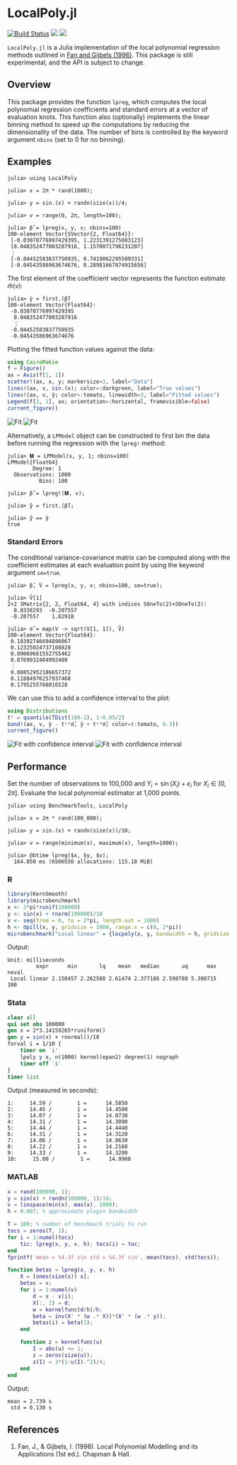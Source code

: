 # LocalPoly.jl

[![Build Status](https://github.com/jbshannon/LocalPoly.jl/workflows/CI/badge.svg)](https://github.com/jbshannon/LocalPoly.jl/actions?query=workflows/CI)
[![](https://img.shields.io/badge/docs-stable-blue.svg)](https://jbshannon.github.io/LocalPoly.jl/stable)
[![](https://img.shields.io/badge/docs-dev-blue.svg)](https://jbshannon.github.io/LocalPoly.jl/dev)

`LocalPoly.jl` is a Julia implementation of the local polynomial regression methods outlined in [Fan and Gijbels (1996)](https://doi.org/10.1201/9780203748725). This package is still experimental, and the API is subject to change.

## Overview

This package provides the function `lpreg`, which computes the local polynomial regression coefficients and standard errors at a vector of evaluation knots. This function also (optionally) implements the linear binning method to speed up the computations by reducing the dimensionality of the data. The number of bins is controlled by the keyword argument  `nbins` (set to 0 for no binning).

## Examples

```julia-repl
julia> using LocalPoly

julia> x = 2π * rand(1000);

julia> y = sin.(x) + randn(size(x))/4;

julia> v = range(0, 2π, length=100);

julia> β̂ = lpreg(x, y, v; nbins=100)
100-element Vector{SVector{2, Float64}}:
 [-0.03070776997429395, 1.2231391275083123]
 [0.048352477003287916, 1.1570071796231207]
 ⋮
 [-0.04452583837750935, 0.7419062295509331]
 [-0.04543586963674676, 0.28981667874915656]
```

The first element of the coefficient vector represents the function estimate $\widehat m (v)$:

```julia-repl
julia> ŷ = first.(β̂)
100-element Vector{Float64}:
 -0.03070776997429395
  0.048352477003287916
  ⋮
 -0.04452583837750935
 -0.04543586963674676
```

Plotting the fitted function values against the data:

```julia
using CairoMakie
f = Figure()
ax = Axis(f[1, 1])
scatter!(ax, x, y; markersize=3, label="Data")
lines!(ax, v, sin.(v); color=:darkgreen, label="True values")
lines!(ax, v, ŷ; color=:tomato, linewidth=3, label="Fitted values")
Legend(f[2, 1], ax; orientation=:horizontal, framevisible=false)
current_figure()
```

![Fit](./docs/src/images/readme/light/fit.svg#gh-light-mode-only)
![Fit](./docs/src/images/readme/dark/fit.svg#gh-dark-mode-only)

Alternatively, a `LPModel` object can be constructed to first bin the data before running the regression with the `lpreg!` method:

```julia-repl
julia> 𝐌 = LPModel(x, y, 1; nbins=100)
LPModel{Float64}
        Degree: 1
  Observations: 1000
          Bins: 100

julia> β̃ = lpreg!(𝐌, v);

julia> ỹ = first.(β̃);

julia> ỹ == ŷ
true
```

### Standard Errors

The conditional variance-covariance matrix can be computed along with the coefficient estimates at each evaluation point by using the keyword argument `se=true`.

```julia-repl
julia> β̂, V̂ = lpreg(x, y, v; nbins=100, se=true);

julia> V̂[1]
2×2 SMatrix{2, 2, Float64, 4} with indices SOneTo(2)×SOneTo(2):
  0.0338293  -0.207557
 -0.207557    1.82918

julia> σ̂ = map(V -> sqrt(V[1, 1]), V̂)
100-element Vector{Float64}:
 0.18392746694896067
 0.12325024737108828
 0.09069661552755462
 0.0769932404992409
 ⋮
 0.08852952186657372
 0.11884976257937468
 0.1795255766016528
```

We can use this to add a confidence interval to the plot:

```julia
using Distributions
tᶜ = quantile(TDist(100-2), 1-0.05/2)
band!(ax, v, ŷ - tᶜ*σ̂, ŷ + tᶜ*σ̂; color=(:tomato, 0.3))
current_figure()
```

![Fit with confidence interval](./docs/src/images/readme/light/fit_ci.svg#gh-light-mode-only)
![Fit with confidence interval](./docs/src/images/readme/dark/fit_ci.svg#gh-dark-mode-only)

## Performance

Set the number of observations to 100,000 and $Y_i = \sin(X_i) + \varepsilon_i$ for $X_i \in [0, 2\pi]$. Evaluate the local polynomial estimator at 1,000 points.

```julia-repl
julia> using BenchmarkTools, LocalPoly

julia> x = 2π * rand(100_000);

julia> y = sin.(x) + randn(size(x))/10;

julia> v = range(minimum(x), maximum(x), length=1000);

julia> @btime lpreg($x, $y, $v);
  164.850 ms (6506550 allocations: 115.18 MiB)
```

### R

```R
library(KernSmooth)
library(microbenchmark)
x <- 2*pi*runif(100000)
y <- sin(x) + rnorm(100000)/10
v <- seq(from = 0, to = 2*pi, length.out = 1000)
h <- dpill(x, y, gridsize = 1000, range.x = c(0, 2*pi))
microbenchmark("Local linear" = {locpoly(x, y, bandwidth = h, gridsize = 1000, range.x = c(0, 2*pi))})
```
Output:
```
Unit: milliseconds
         expr      min       lq    mean   median       uq      max neval
 Local linear 2.150457 2.262588 2.61474 2.377186 2.598788 5.300715   100
```

### Stata

```stata
clear all
qui set obs 100000
gen x = 2*3.14159265*runiform()
gen y = sin(x) + rnormal()/10
forval i = 1/10 {
    timer on `i'
    lpoly y x, n(1000) kernel(epan2) degree(1) nograph
    timer off `i'
}
timer list
```

Output (measured in seconds):
```
1:     14.59 /        1 =      14.5850
2:     14.45 /        1 =      14.4500
3:     14.07 /        1 =      14.0730
4:     14.31 /        1 =      14.3090
5:     14.44 /        1 =      14.4440
6:     14.31 /        1 =      14.3120
7:     14.06 /        1 =      14.0630
8:     14.22 /        1 =      14.2160
9:     14.33 /        1 =      14.3280
10:     15.00 /        1 =      14.9980
```

### MATLAB

```matlab
x = rand(100000, 1);
y = sin(x) + randn(100000, 1)/10;
v = linspace(min(x), max(x), 1000);
h = 0.087; % approximate plugin bandwidth

T = 100; % number of benchmark trials to run
tocs = zeros(T, 1);
for i = 1:numel(tocs)
    tic; lpreg(x, y, v, h); tocs(i) = toc;
end
fprintf('mean = %4.3f s\n std = %4.3f s\n', mean(tocs), std(tocs));

function betas = lpreg(x, y, v, h)
    X = [ones(size(x)) x];
    betas = v;
    for i = 1:numel(v)
        d = x - v(i);
        X(:, 2) = d;
        w = kernelfunc(d/h)/h;
        beta = inv(X' * (w .* X))*(X' * (w .* y));
        betas(i) = beta(1);
    end

    function z = kernelfunc(u)
        I = abs(u) <= 1;
        z = zeros(size(u));
        z(I) = 3*(1-u(I).^2)/4;
    end
end
```
Output:
```
mean = 2.739 s
 std = 0.130 s
```

## References

1. Fan, J., & Gijbels, I. (1996). Local Polynomial Modelling and its Applications (1st ed.). Chapman & Hall.
